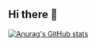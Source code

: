 ## Hi there 👋

[![Anurag's GitHub stats](https://github-readme-stats.vercel.app/api?username=EttoreENC)](https://github.com/anuraghazra/github-readme-stats)
